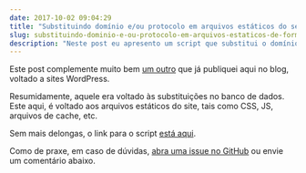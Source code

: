```yaml
---
date: 2017-10-02 09:04:29
title: "Substituindo domínio e/ou protocolo em arquivos estáticos do seu site de forma prática"
slug: substituindo-dominio-e-ou-protocolo-em-arquivos-estaticos-de-forma-pratica
description: "Neste post eu apresento um script que substitui o domínio e/ou o protocolo de URLs absolutas encontradas em arquivos estáticos do seu site (tais como CSS, JS, arquivos de cache, etc)"
---
```

Este post complemente muito bem [um outro](/blog/resolvendo-problemas-de-mixed-content-em-sites-wordpress/) que já publiquei aqui no blog, voltado a sites WordPress.

Resumidamente, aquele era voltado às substituições no banco de dados. Este aqui, é voltado aos arquivos estáticos do site, tais como CSS, JS, arquivos de cache, etc.

Sem mais delongas, o link para o script [está aqui](https://github.com/renatofrota/domain-protocol-switch).

Como de praxe, em caso de dúvidas, [abra uma issue no GitHub](https://github.com/renatofrota/domain-protocol-switch/issues/new) ou envie um comentário abaixo.
